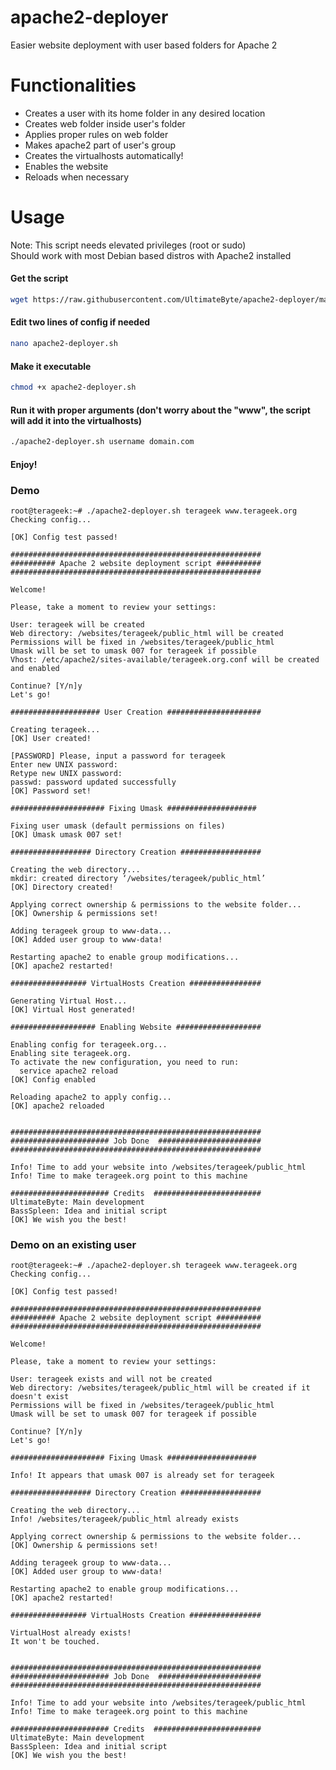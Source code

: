 # apache2-deployer
Easier website deployment with user based folders for Apache 2

# Functionalities
* Creates a user with its home folder in any desired location
* Creates web folder inside user's folder
* Applies proper rules on web folder
* Makes apache2 part of user's group
* Creates the virtualhosts automatically!
* Enables the website
* Reloads when necessary

# Usage

Note: This script needs elevated privileges (root or sudo)  
Should work with most Debian based distros with Apache2 installed


#### Get the script
````bash
wget https://raw.githubusercontent.com/UltimateByte/apache2-deployer/master/apache2-deployer.sh
````
#### Edit two lines of config if needed
````bash
nano apache2-deployer.sh
````
#### Make it executable
````bash
chmod +x apache2-deployer.sh
````
#### Run it with proper arguments (don't worry about the "www", the script will add it into the virtualhosts)
````bash
./apache2-deployer.sh username domain.com
````
#### Enjoy!




### Demo

````
root@terageek:~# ./apache2-deployer.sh terageek www.terageek.org
Checking config...

[OK] Config test passed!

########################################################
########## Apache 2 website deployment script ##########
########################################################

Welcome!

Please, take a moment to review your settings:

User: terageek will be created
Web directory: /websites/terageek/public_html will be created
Permissions will be fixed in /websites/terageek/public_html
Umask will be set to umask 007 for terageek if possible
Vhost: /etc/apache2/sites-available/terageek.org.conf will be created and enabled

Continue? [Y/n]y
Let's go!

#################### User Creation #####################

Creating terageek...
[OK] User created!

[PASSWORD] Please, input a password for terageek
Enter new UNIX password:
Retype new UNIX password:
passwd: password updated successfully
[OK] Password set!

##################### Fixing Umask ####################

Fixing user umask (default permissions on files)
[OK] Umask umask 007 set!

################## Directory Creation ##################

Creating the web directory...
mkdir: created directory ‘/websites/terageek/public_html’
[OK] Directory created!

Applying correct ownership & permissions to the website folder...
[OK] Ownership & permissions set!

Adding terageek group to www-data...
[OK] Added user group to www-data!

Restarting apache2 to enable group modifications...
[OK] apache2 restarted!

################# VirtualHosts Creation ################

Generating Virtual Host...
[OK] Virtual Host generated!

################### Enabling Website ###################

Enabling config for terageek.org...
Enabling site terageek.org.
To activate the new configuration, you need to run:
  service apache2 reload
[OK] Config enabled

Reloading apache2 to apply config...
[OK] apache2 reloaded


########################################################
###################### Job Done  #######################
########################################################

Info! Time to add your website into /websites/terageek/public_html
Info! Time to make terageek.org point to this machine

###################### Credits  ########################
UltimateByte: Main development
BassSpleen: Idea and initial script
[OK] We wish you the best!
````

### Demo on an existing user

````
root@terageek:~# ./apache2-deployer.sh terageek www.terageek.org
Checking config...

[OK] Config test passed!

########################################################
########## Apache 2 website deployment script ##########
########################################################

Welcome!

Please, take a moment to review your settings:

User: terageek exists and will not be created
Web directory: /websites/terageek/public_html will be created if it doesn't exist
Permissions will be fixed in /websites/terageek/public_html
Umask will be set to umask 007 for terageek if possible

Continue? [Y/n]y
Let's go!

##################### Fixing Umask ####################

Info! It appears that umask 007 is already set for terageek

################## Directory Creation ##################

Creating the web directory...
Info! /websites/terageek/public_html already exists

Applying correct ownership & permissions to the website folder...
[OK] Ownership & permissions set!

Adding terageek group to www-data...
[OK] Added user group to www-data!

Restarting apache2 to enable group modifications...
[OK] apache2 restarted!

################# VirtualHosts Creation ################

VirtualHost already exists!
It won't be touched.


########################################################
###################### Job Done  #######################
########################################################

Info! Time to add your website into /websites/terageek/public_html
Info! Time to make terageek.org point to this machine

###################### Credits  ########################
UltimateByte: Main development
BassSpleen: Idea and initial script
[OK] We wish you the best!
````
